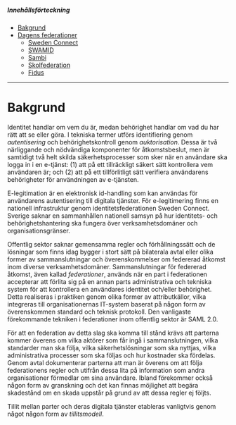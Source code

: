 ##### Innehållsförteckning  
- [Bakgrund](#bakgrund)
- [Dagens federationer](federationer.md)
  - [Sweden Connect](federationer.md#swedenconnect)
  - [SWAMID](federationer.md#swamid)
  - [Sambi](federationer.md#sambi)
  - [Skolfederation](federationer.md#skolfederation)
  - [Fidus](federationer.md#fidus)
----

<a name="bakgrund"/>

# Bakgrund
Identitet handlar om vem du är, medan behörighet handlar om vad du har rätt att se eller göra. I tekniska termer utförs identifiering genom *autentisering* och behörighetskontroll genom *auktorisation*. Dessa är två närliggande och nödvändiga komponenter för åtkomstsbeslut, men är samtidigt två helt skilda säkerhetsprocesser som sker när en användare ska logga in i en e-tjänst: (1) att på ett tillräckligt säkert sätt kontrollera vem användaren är; och (2) att på ett tillförlitligt sätt verifiera användarens behörigheter för användningen av e-tjänsten.

E-legitimation är en elektronisk id-handling som kan användas för användarens autentisering till digitala tjänster. För e-legitimering finns en nationell infrastruktur genom identitetsfederationen Sweden Connect. Sverige saknar en sammanhållen nationell samsyn på hur identitets- och behörighetshantering ska fungera över verksamhetsdomäner och organisationsgränser. 

Offentlig sektor saknar gemensamma regler och förhållningssätt och de lösningar som finns idag bygger i stort sätt på bilaterala avtal eller olika former av sammanslutningar och överenskommelser om federerad åtkomst inom diverse verksamhetsdomäner. Sammanslutningar för federerad åtkomst, även kallad *federationer*, används när en part i federationen accepterar att förlita sig på en annan parts administrativa och tekniska system för att kontrollera en användares identitet och/eller behörighet. Detta realiseras i praktiken genom olika former av attributkällor, vilka integreras till organisationernas IT-system baserat på någon form av överenskommen standard och teknisk protokoll. Den vanligaste förekommande tekniken i federationer inom offentlig sektor är SAML 2.0. 

För att en federation av detta slag ska komma till stånd krävs att parterna kommer överens om vilka aktörer som får ingå i sammanslutningen, vilka standarder man ska följa, vilka säkerhetslösningar som ska nyttjas, vilka administrativa processer som ska följas och hur kostnader ska fördelas. Genom avtal dokumenterar parterna att man är överens om att följa federationens regler och utifrån dessa lita på information som andra organisationer förmedlar om sina användare. Ibland förekommer också någon form av granskning och det kan finnas möjlighet att begära skadestånd om en skada uppstår på grund av att dessa regler ej följts.

Tillit mellan parter och deras digitala tjänster etableras vanligtvis genom något någon form av *tillitsmodell*.

